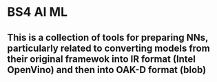 # BS4 AI ML
## This is a collection of tools for preparing NNs, particularly related to converting models from their original framewok into IR format (Intel OpenVino) and then into OAK-D format (blob)